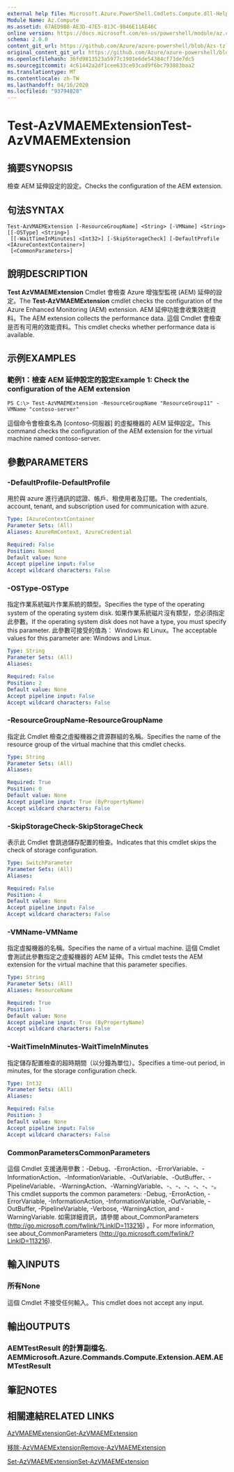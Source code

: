 ```yaml
---
external help file: Microsoft.Azure.PowerShell.Cmdlets.Compute.dll-Help-Help.xml
Module Name: Az.Compute
ms.assetid: 67AED9B8-AE3D-47E5-813C-9B46E11AE46C
online version: https://docs.microsoft.com/en-us/powershell/module/az.compute/test-azvmaemextension
schema: 2.0.0
content_git_url: https://github.com/Azure/azure-powershell/blob/Azs-tzl/src/Compute/Compute/help/Test-AzVMAEMExtension.md
original_content_git_url: https://github.com/Azure/azure-powershell/blob/Azs-tzl/src/Compute/Compute/help/Test-AzVMAEMExtension.md
ms.openlocfilehash: 36fd9813523a5977c1981e6de54384cf71de7dc5
ms.sourcegitcommit: 4c61442a2df1cee633ce93cad9f6bc793803baa2
ms.translationtype: MT
ms.contentlocale: zh-TW
ms.lasthandoff: 04/16/2020
ms.locfileid: "93794828"
---
```

# <span data-ttu-id="5632c-101">Test-AzVMAEMExtension</span><span class="sxs-lookup"><span data-stu-id="5632c-101">Test-AzVMAEMExtension</span></span>

## <span data-ttu-id="5632c-102">摘要</span><span class="sxs-lookup"><span data-stu-id="5632c-102">SYNOPSIS</span></span>
<span data-ttu-id="5632c-103">檢查 AEM 延伸設定的設定。</span><span class="sxs-lookup"><span data-stu-id="5632c-103">Checks the configuration of the AEM extension.</span></span>

## <span data-ttu-id="5632c-104">句法</span><span class="sxs-lookup"><span data-stu-id="5632c-104">SYNTAX</span></span>

```
Test-AzVMAEMExtension [-ResourceGroupName] <String> [-VMName] <String> [[-OSType] <String>]
 [[-WaitTimeInMinutes] <Int32>] [-SkipStorageCheck] [-DefaultProfile <IAzureContextContainer>]
 [<CommonParameters>]
```

## <span data-ttu-id="5632c-105">說明</span><span class="sxs-lookup"><span data-stu-id="5632c-105">DESCRIPTION</span></span>
<span data-ttu-id="5632c-106">**Test AzVMAEMExtension** Cmdlet 會檢查 Azure 增強型監視 (AEM) 延伸的設定。</span><span class="sxs-lookup"><span data-stu-id="5632c-106">The **Test-AzVMAEMExtension** cmdlet checks the configuration of the Azure Enhanced Monitoring (AEM) extension.</span></span>
<span data-ttu-id="5632c-107">AEM 延伸功能會收集效能資料。</span><span class="sxs-lookup"><span data-stu-id="5632c-107">The AEM extension collects the performance data.</span></span>
<span data-ttu-id="5632c-108">這個 Cmdlet 會檢查是否有可用的效能資料。</span><span class="sxs-lookup"><span data-stu-id="5632c-108">This cmdlet checks whether performance data is available.</span></span>

## <span data-ttu-id="5632c-109">示例</span><span class="sxs-lookup"><span data-stu-id="5632c-109">EXAMPLES</span></span>

### <span data-ttu-id="5632c-110">範例1：檢查 AEM 延伸設定的設定</span><span class="sxs-lookup"><span data-stu-id="5632c-110">Example 1: Check the configuration of the AEM extension</span></span>
```
PS C:\> Test-AzVMAEMExtension -ResourceGroupName "ResourceGroup11" -VMName "contoso-server"
```

<span data-ttu-id="5632c-111">這個命令會檢查名為 [contoso-伺服器] 的虛擬機器的 AEM 延伸設定。</span><span class="sxs-lookup"><span data-stu-id="5632c-111">This command checks the configuration of the AEM extension for the virtual machine named contoso-server.</span></span>

## <span data-ttu-id="5632c-112">參數</span><span class="sxs-lookup"><span data-stu-id="5632c-112">PARAMETERS</span></span>

### <span data-ttu-id="5632c-113">-DefaultProfile</span><span class="sxs-lookup"><span data-stu-id="5632c-113">-DefaultProfile</span></span>
<span data-ttu-id="5632c-114">用於與 azure 進行通訊的認證、帳戶、租使用者及訂閱。</span><span class="sxs-lookup"><span data-stu-id="5632c-114">The credentials, account, tenant, and subscription used for communication with azure.</span></span>

```yaml
Type: IAzureContextContainer
Parameter Sets: (All)
Aliases: AzureRmContext, AzureCredential

Required: False
Position: Named
Default value: None
Accept pipeline input: False
Accept wildcard characters: False
```

### <span data-ttu-id="5632c-115">-OSType</span><span class="sxs-lookup"><span data-stu-id="5632c-115">-OSType</span></span>
<span data-ttu-id="5632c-116">指定作業系統磁片作業系統的類型。</span><span class="sxs-lookup"><span data-stu-id="5632c-116">Specifies the type of the operating system of the operating system disk.</span></span>
<span data-ttu-id="5632c-117">如果作業系統磁片沒有類型，您必須指定此參數。</span><span class="sxs-lookup"><span data-stu-id="5632c-117">If the operating system disk does not have a type, you must specify this parameter.</span></span>
<span data-ttu-id="5632c-118">此參數可接受的值為： Windows 和 Linux。</span><span class="sxs-lookup"><span data-stu-id="5632c-118">The acceptable values for this parameter are: Windows and Linux.</span></span>

```yaml
Type: String
Parameter Sets: (All)
Aliases: 

Required: False
Position: 2
Default value: None
Accept pipeline input: False
Accept wildcard characters: False
```

### <span data-ttu-id="5632c-119">-ResourceGroupName</span><span class="sxs-lookup"><span data-stu-id="5632c-119">-ResourceGroupName</span></span>
<span data-ttu-id="5632c-120">指定此 Cmdlet 檢查之虛擬機器之資源群組的名稱。</span><span class="sxs-lookup"><span data-stu-id="5632c-120">Specifies the name of the resource group of the virtual machine that this cmdlet checks.</span></span>

```yaml
Type: String
Parameter Sets: (All)
Aliases: 

Required: True
Position: 0
Default value: None
Accept pipeline input: True (ByPropertyName)
Accept wildcard characters: False
```

### <span data-ttu-id="5632c-121">-SkipStorageCheck</span><span class="sxs-lookup"><span data-stu-id="5632c-121">-SkipStorageCheck</span></span>
<span data-ttu-id="5632c-122">表示此 Cmdlet 會跳過儲存配置的檢查。</span><span class="sxs-lookup"><span data-stu-id="5632c-122">Indicates that this cmdlet skips the check of storage configuration.</span></span>

```yaml
Type: SwitchParameter
Parameter Sets: (All)
Aliases: 

Required: False
Position: 4
Default value: None
Accept pipeline input: False
Accept wildcard characters: False
```

### <span data-ttu-id="5632c-123">-VMName</span><span class="sxs-lookup"><span data-stu-id="5632c-123">-VMName</span></span>
<span data-ttu-id="5632c-124">指定虛擬機器的名稱。</span><span class="sxs-lookup"><span data-stu-id="5632c-124">Specifies the name of a virtual machine.</span></span>
<span data-ttu-id="5632c-125">這個 Cmdlet 會測試此參數指定之虛擬機器的 AEM 延伸。</span><span class="sxs-lookup"><span data-stu-id="5632c-125">This cmdlet tests the AEM extension for the virtual machine that this parameter specifies.</span></span>

```yaml
Type: String
Parameter Sets: (All)
Aliases: ResourceName

Required: True
Position: 1
Default value: None
Accept pipeline input: True (ByPropertyName)
Accept wildcard characters: False
```

### <span data-ttu-id="5632c-126">-WaitTimeInMinutes</span><span class="sxs-lookup"><span data-stu-id="5632c-126">-WaitTimeInMinutes</span></span>
<span data-ttu-id="5632c-127">指定儲存配置檢查的超時期間（以分鐘為單位）。</span><span class="sxs-lookup"><span data-stu-id="5632c-127">Specifies a time-out period, in minutes, for the storage configuration check.</span></span>

```yaml
Type: Int32
Parameter Sets: (All)
Aliases: 

Required: False
Position: 3
Default value: None
Accept pipeline input: False
Accept wildcard characters: False
```

### <span data-ttu-id="5632c-128">CommonParameters</span><span class="sxs-lookup"><span data-stu-id="5632c-128">CommonParameters</span></span>
<span data-ttu-id="5632c-129">這個 Cmdlet 支援通用參數：-Debug、-ErrorAction、-ErrorVariable、-InformationAction、-InformationVariable、-OutVariable、-OutBuffer、-PipelineVariable、-WarningAction、-WarningVariable、-、-、-、-、-、-。</span><span class="sxs-lookup"><span data-stu-id="5632c-129">This cmdlet supports the common parameters: -Debug, -ErrorAction, -ErrorVariable, -InformationAction, -InformationVariable, -OutVariable, -OutBuffer, -PipelineVariable, -Verbose, -WarningAction, and -WarningVariable.</span></span> <span data-ttu-id="5632c-130">如需詳細資訊，請參閱 about_CommonParameters (http://go.microsoft.com/fwlink/?LinkID=113216) 。</span><span class="sxs-lookup"><span data-stu-id="5632c-130">For more information, see about_CommonParameters (http://go.microsoft.com/fwlink/?LinkID=113216).</span></span>

## <span data-ttu-id="5632c-131">輸入</span><span class="sxs-lookup"><span data-stu-id="5632c-131">INPUTS</span></span>

### <span data-ttu-id="5632c-132">所有</span><span class="sxs-lookup"><span data-stu-id="5632c-132">None</span></span>
<span data-ttu-id="5632c-133">這個 Cmdlet 不接受任何輸入。</span><span class="sxs-lookup"><span data-stu-id="5632c-133">This cmdlet does not accept any input.</span></span>

## <span data-ttu-id="5632c-134">輸出</span><span class="sxs-lookup"><span data-stu-id="5632c-134">OUTPUTS</span></span>

### <span data-ttu-id="5632c-135">AEMTestResult 的計算副檔名. AEM</span><span class="sxs-lookup"><span data-stu-id="5632c-135">Microsoft.Azure.Commands.Compute.Extension.AEM.AEMTestResult</span></span>

## <span data-ttu-id="5632c-136">筆記</span><span class="sxs-lookup"><span data-stu-id="5632c-136">NOTES</span></span>

## <span data-ttu-id="5632c-137">相關連結</span><span class="sxs-lookup"><span data-stu-id="5632c-137">RELATED LINKS</span></span>

[<span data-ttu-id="5632c-138">AzVMAEMExtension</span><span class="sxs-lookup"><span data-stu-id="5632c-138">Get-AzVMAEMExtension</span></span>](./Get-AzVMAEMExtension.md)

[<span data-ttu-id="5632c-139">移除-AzVMAEMExtension</span><span class="sxs-lookup"><span data-stu-id="5632c-139">Remove-AzVMAEMExtension</span></span>](./Remove-AzVMAEMExtension.md)

[<span data-ttu-id="5632c-140">Set-AzVMAEMExtension</span><span class="sxs-lookup"><span data-stu-id="5632c-140">Set-AzVMAEMExtension</span></span>](./Set-AzVMAEMExtension.md)


